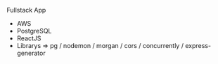 Fullstack App 

- AWS
- PostgreSQL
- ReactJS
- Librarys => pg / nodemon / morgan / cors / concurrently / express-generator

